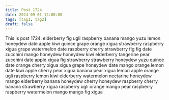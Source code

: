```yaml
---
title: Post 1724
date: 2024-09-01 12:00:00
tags: [tag1, tag2]
draft: false
---
```

This is post 1724.
elderberry
fig
ugli
raspberry
banana
mango
yuzu
lemon
honeydew
date
apple
kiwi
quince
grape
orange
xigua
strawberry
raspberry
xigua
grape
watermelon
date
raspberry
cherry
strawberry
fig
fig
date
zucchini
mango
honeydew
honeydew
kiwi
elderberry
tangerine
pear
zucchini
date
apple
xigua
fig
strawberry
strawberry
honeydew
yuzu
quince
date
orange
cherry
xigua
xigua
grape
honeydew
date
mango
orange
lemon
date
kiwi
apple
cherry
pear
xigua
banana
pear
xigua
lemon
apple
orange
ugli
raspberry
lemon
kiwi
elderberry
watermelon
nectarine
honeydew
mango
elderberry
banana
honeydew
cherry
honeydew
raspberry
cherry
banana
strawberry
xigua
raspberry
ugli
orange
mango
pear
raspberry
raspberry
watermelon
mango
mango
fig
xigua
